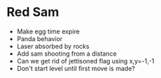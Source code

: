 # Red Sam

- Make egg time expire
- Panda behavior
- Laser absorbed by rocks
- Add sam shooting from a distance
- Can we get rid of jettisoned flag using x,y=-1,-1
- Don't start level until first move is made?
